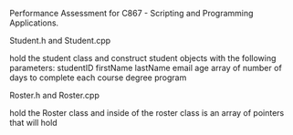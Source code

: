 Performance Assessment for C867 - Scripting and Programming Applications.

Student.h and Student.cpp

  hold the student class and construct student objects with the following parameters:
    studentID
    firstName
    lastName
    email
    age
    array of number of days to complete each course
    degree program

Roster.h and Roster.cpp

  hold the Roster class and inside of the roster class is an array of pointers that will hold 
